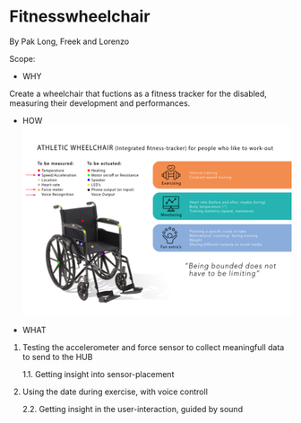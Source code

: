 # Fitnesswheelchair
By Pak Long, Freek and Lorenzo

Scope:

- WHY

Create a wheelchair that fuctions as a fitness tracker for the disabled, measuring their development and performances. 

- HOW
![](Images/fitnessChair.png) 

- WHAT

1. Testing the accelerometer and force sensor to collect meaningfull data to send to the HUB
  
    1.1. Getting insight into sensor-placement
 
2. Using the date during exercise, with voice controll
  
    2.2. Getting insight in the user-interaction, guided by sound
